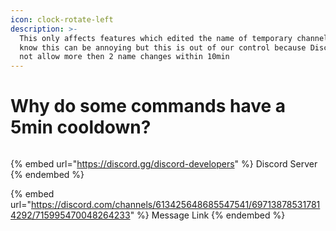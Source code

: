 ```yaml
---
icon: clock-rotate-left
description: >-
  This only affects features which edited the name of temporary channels. We
  know this can be annoying but this is out of our control because Discord does
  not allow more then 2 name changes within 10min
---
```


# Why do some commands have a 5min cooldown?

<figure><img src="../.gitbook/assets/image (20) (1).png" alt=""><figcaption></figcaption></figure>

{% embed url="https://discord.gg/discord-developers" %}
Discord Server
{% endembed %}

{% embed url="https://discord.com/channels/613425648685547541/697138785317814292/715995470048264233" %}
Message Link
{% endembed %}

